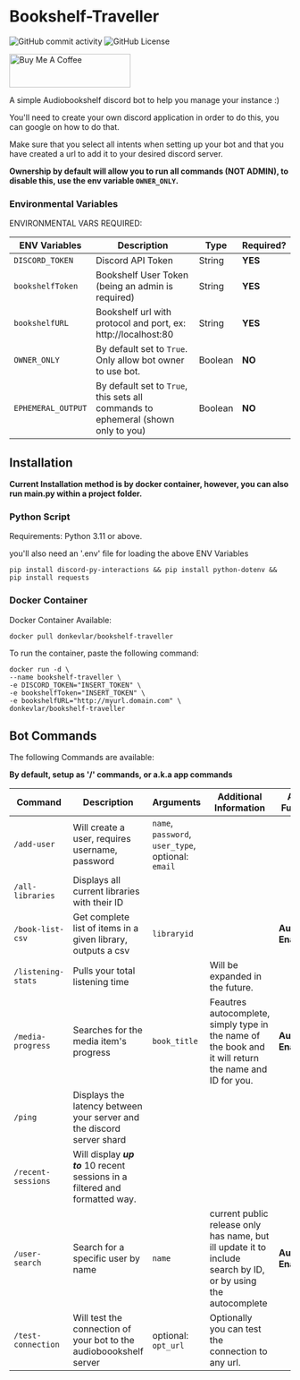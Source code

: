 # Bookshelf-Traveller

![GitHub commit activity](https://img.shields.io/github/commit-activity/m/donkevlar/bookshelf-traveller)
![GitHub License](https://img.shields.io/github/license/donkevlar/Bookshelf-Traveller)

<a href="https://www.buymeacoffee.com/donkevlar" target="_blank"><img src="https://cdn.buymeacoffee.com/buttons/v2/default-green.png" alt="Buy Me A Coffee" style="height: 60px !important;width: 217px !important;" ></a>


A simple Audiobookshelf discord bot to help you manage your instance :)

You'll need to create your own discord application in order to do this, you can google on how to do that. 

Make sure that you select all intents when setting up your bot and that you have created a url to add it to your desired discord server.

**Ownership by default will allow you to run all commands (NOT ADMIN), to disable this, use the env variable `OWNER_ONLY`.**

### Environmental Variables
ENVIRONMENTAL VARS REQUIRED:

| ENV Variables      | Description                                                                       | Type    | Required? |
|--------------------|-----------------------------------------------------------------------------------|---------|-----------|
| `DISCORD_TOKEN`    | Discord API Token                                                                 | String  | **YES**   |
| `bookshelfToken`   | Bookshelf User Token (being an admin is required)                                 | String  | **YES**   |
| `bookshelfURL`     | Bookshelf url with protocol and port, ex: http://localhost:80                     | String  | **YES**   |
| `OWNER_ONLY`       | By default set to `True`. Only allow bot owner to use bot.                        | Boolean | **NO**    |
| `EPHEMERAL_OUTPUT` | By default set to `True`, this sets all commands to ephemeral (shown only to you) | Boolean | **NO**    |

## Installation
**Current Installation method is by docker container, however, you can also run main.py within a project folder.**
### Python Script
Requirements: Python 3.11 or above.

you'll also need an '.env' file for loading the above ENV Variables
```
pip install discord-py-interactions && pip install python-dotenv && pip install requests
```
### Docker Container
Docker Container Available:

```
docker pull donkevlar/bookshelf-traveller
```
To run the container, paste the following command:
```
docker run -d \
--name bookshelf-traveller \
-e DISCORD_TOKEN="INSERT_TOKEN" \
-e bookshelfToken="INSERT_TOKEN" \
-e bookshelfURL="http://myurl.domain.com" \
donkevlar/bookshelf-traveller
```

## Bot Commands
The following Commands are available:

**By default, setup as '/' commands, or a.k.a app commands**

| Command               | Description                                                                  | Arguments                                       | Additional Information                                                                                        | Additional Functionality |
|-----------------------|------------------------------------------------------------------------------|-------------------------------------------------|---------------------------------------------------------------------------------------------------------------|--------------------------|
| `/add-user`              | Will create a user, requires username, password                              | `name`, `password`, `user_type`, optional: `email` |                                                                                                               |
| `/all-libraries`         | Displays all current libraries with their ID                                 |                                                 |                                                                                                               |
|`/book-list-csv`  | Get complete list of items in a given library, outputs a csv                 | `libraryid`                                     |                                                                                                               | **Autocomplete Enabled** |
| `/listening-stats`       | Pulls your total listening time                                              |                                                 | Will be expanded in the future.                                                                               |                          |
| `/media-progress`        | Searches for the media item's progress                                       | `book_title`                                    | Feautres autocomplete, simply type in the name of the book and it will return the name and ID for you.        | **Autocomplete Enabled** |
| `/ping`                  | Displays the latency between your server and the discord server shard        |                                                 |                                                                                                               |
| `/recent-sessions`       | Will display ***up to*** 10 recent sessions in a filtered and formatted way. |                                                 |                                                                                                               |
| `/user-search`           | Search for a specific user by name                                           | `name`                                          | current public release only has name, but ill update it to include search by ID, or by using the autocomplete | **Autocomplete Enabled** |
| `/test-connection`       | Will test the connection of your bot to the audioboookshelf server           | optional: `opt_url`                             | Optionally you can test the connection to any url.                                                            |                          |
